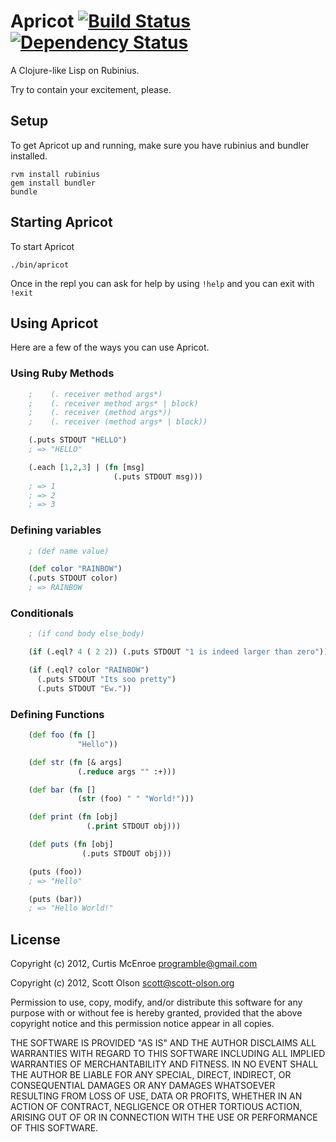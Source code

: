 # Apricot [![Build Status](https://secure.travis-ci.org/programble/apricot.png?branch=master)](http://travis-ci.org/programble/apricot) [![Dependency Status](https://gemnasium.com/programble/apricot.png?travis)](https://gemnasium.com/programble/apricot)

A Clojure-like Lisp on Rubinius.

Try to contain your excitement, please.


## Setup
To get Apricot up and running, make sure you have rubinius and bundler installed.

    rvm install rubinius
    gem install bundler
    bundle

## Starting Apricot
To start Apricot

    ./bin/apricot

Once in the repl you can ask for help by using `!help` and you can exit with `!exit`


## Using Apricot
Here are a few of the ways you can use Apricot.

### Using Ruby Methods

````clojure
    ;    (. receiver method args*)
    ;    (. receiver method args* | block)
    ;    (. receiver (method args*))
    ;    (. receiver (method args* | block))

    (.puts STDOUT "HELLO")
    ; => "HELLO"

    (.each [1,2,3] | (fn [msg]
                       (.puts STDOUT msg)))
    ; => 1
    ; => 2
    ; => 3
````

### Defining variables

````clojure
    ; (def name value)

    (def color "RAINBOW")
    (.puts STDOUT color)
    ; => RAINBOW
````

### Conditionals

````clojure
    ; (if cond body else_body)

    (if (.eql? 4 ( 2 2)) (.puts STDOUT "1 is indeed larger than zero"))

    (if (.eql? color "RAINBOW")
      (.puts STDOUT "Its soo pretty")
      (.puts STDOUT "Ew."))
````

### Defining Functions

````clojure
    (def foo (fn []
               "Hello"))

    (def str (fn [& args]
               (.reduce args "" :+)))

    (def bar (fn []
               (str (foo) " " "World!")))

    (def print (fn [obj]
                 (.print STDOUT obj)))

    (def puts (fn [obj]
                (.puts STDOUT obj)))

    (puts (foo))
    ; => "Hello"

    (puts (bar))
    ; => "Hello World!"
````

## License

Copyright (c) 2012, Curtis McEnroe <programble@gmail.com>

Copyright (c) 2012, Scott Olson <scott@scott-olson.org>

Permission to use, copy, modify, and/or distribute this software for any
purpose with or without fee is hereby granted, provided that the above
copyright notice and this permission notice appear in all copies.

THE SOFTWARE IS PROVIDED "AS IS" AND THE AUTHOR DISCLAIMS ALL WARRANTIES
WITH REGARD TO THIS SOFTWARE INCLUDING ALL IMPLIED WARRANTIES OF
MERCHANTABILITY AND FITNESS. IN NO EVENT SHALL THE AUTHOR BE LIABLE FOR
ANY SPECIAL, DIRECT, INDIRECT, OR CONSEQUENTIAL DAMAGES OR ANY DAMAGES
WHATSOEVER RESULTING FROM LOSS OF USE, DATA OR PROFITS, WHETHER IN AN
ACTION OF CONTRACT, NEGLIGENCE OR OTHER TORTIOUS ACTION, ARISING OUT OF
OR IN CONNECTION WITH THE USE OR PERFORMANCE OF THIS SOFTWARE.
